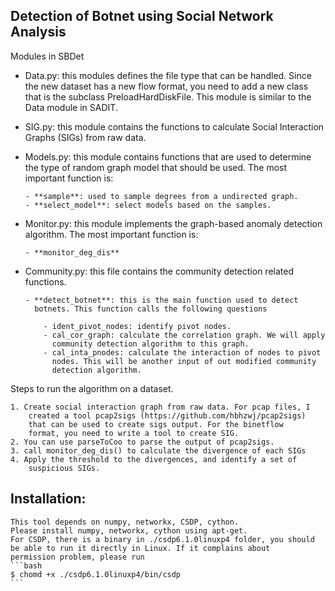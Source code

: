 Detection of Botnet using Social Network Analysis
--------------------------------------------------

Modules in SBDet

  - Data.py: this modules defines the file type that can be handled.
    Since the new dataset has a new flow format, you need to add a
    new class that is the subclass PreloadHardDiskFile. This module is
    similar to the Data module in SADIT.
  - SIG.py: this module contains the functions to calculate Social
    Interaction Graphs (SIGs) from raw data. 
  - Models.py: this module contains functions that are used to determine
    the type of random graph model that should be used. The most
    important function is:

        - **sample**: used to sample degrees from a undirected graph.
        - **select_model**: select models based on the samples.
  - Monitor.py: this module implements the graph-based anomaly detection
    algorithm. The most important function is:

        - **monitor_deg_dis**
  - Community.py: this file contains the community detection related
    functions.

        - **detect_botnet**: this is the main function used to detect
          botnets. This function calls the following questions

            - ident_pivot_nodes: identify pivot nodes.
            - cal_cor_graph: calculate the correlation graph. We will apply
              community detection algorithm to this graph.
            - cal_inta_pnodes: calculate the interaction of nodes to pivot
              nodes. This will be another input of out modified community
              detection algorithm.

Steps to run the algorithm on a dataset.

    1. Create social interaction graph from raw data. For pcap files, I
        created a tool pcap2sigs (https://github.com/hbhzwj/pcap2sigs)
        that can be used to create sigs output. For the binetflow
        format, you need to write a tool to create SIG.
    2. You can use parseToCoo to parse the output of pcap2sigs.
    3. call monitor_deg_dis() to calculate the divergence of each SIGs
    4. Apply the threshold to the divergences, and identify a set of
        suspicious SIGs.


Installation:
-----------------------------
    This tool depends on numpy, networkx, CSDP, cython.
    Please install numpy, networkx, cython using apt-get.
    For CSDP, there is a binary in ./csdp6.1.0linuxp4 folder, you should
    be able to run it directly in Linux. If it complains about
    permission problem, please run
    ```bash
    $ chomd +x ./csdp6.1.0linuxp4/bin/csdp
    ```

